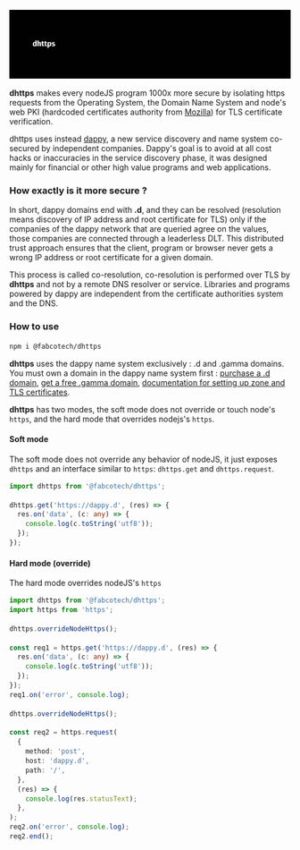 ![dhttps large image](https://raw.githubusercontent.com/fabcotech/dhttps/master/assets/dhttps.jpg)

**dhttps** makes every nodeJS program 1000x more secure by isolating https requests from the Operating System, the Domain Name System and node's web PKI (hardcoded certificates authority from [Mozilla](https://wiki.mozilla.org/CA/Included_Certificates)) for TLS certificate verification.

dhttps uses instead [dappy](https://dappy.tech), a new service discovery and name system co-secured by independent companies. Dappy's goal is to avoid at all cost hacks or inaccuracies in the service discovery phase, it was designed mainly for financial or other high value programs and web applications.

### How exactly is it more secure ?

In short, dappy domains end with **.d**, and they can be resolved (resolution means discovery of IP address and root certificate for TLS) only if the companies of the dappy network that are queried agree on the values, those companies are connected through a leaderless DLT. This distributed trust approach ensures that the client, program or browser never gets a wrong IP address or root certificate for a given domain.

This process is called co-resolution, co-resolution is performed over TLS by **dhttps** and not by a remote DNS resolver or service. Libraries and programs powered by dappy are independent from the certificate authorities system and the DNS.

### How to use

```sh
npm i @fabcotech/dhttps
```

**dhttps** uses the dappy name system exclusively : .d and .gamma domains. You must own a domain in the dappy name system first : [purchase a .d domain](https://app.dappy.tech/), [get a free .gamma domain](https://gamma.dappy.tech/), [documentation for setting up zone and TLS certificates](https://docs.dappy.tech/docs/intro/).

**dhttps** has two modes, the soft mode does not override or touch node's `https`, and the hard mode that overrides nodejs's `https`.

#### Soft mode

The soft mode does not override any behavior of nodeJS, it just exposes `dhttps` and an interface similar to `https`: `dhttps.get` and `dhttps.request`.

```ts
import dhttps from '@fabcotech/dhttps';

dhttps.get('https://dappy.d', (res) => {
  res.on('data', (c: any) => {
    console.log(c.toString('utf8'));
  });
});
```

#### Hard mode (override)

The hard mode overrides nodeJS's `https`

```ts
import dhttps from '@fabcotech/dhttps';
import https from 'https';

dhttps.overrideNodeHttps();

const req1 = https.get('https://dappy.d', (res) => {
  res.on('data', (c: any) => {
    console.log(c.toString('utf8'));
  });
});
req1.on('error', console.log);

dhttps.overrideNodeHttps();

const req2 = https.request(
  {
    method: 'post',
    host: 'dappy.d',
    path: '/',
  },
  (res) => {
    console.log(res.statusText);
  },
);
req2.on('error', console.log);
req2.end();
```
